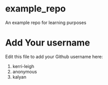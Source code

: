 # example_repo
An example repo for learning purposes
# Add Your username
Edit this file to add your Github username here:
1. kerri-leigh
2. anonymous
3. kalyan
